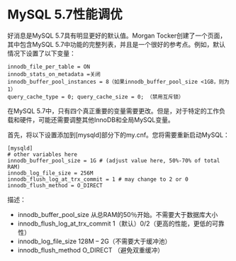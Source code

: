 # MySQL 5.7性能调优

好消息是MySQL 5.7具有明显更好的默认值。Morgan Tocker创建了一个页面，其中包含MySQL 5.7中功能的完整列表，并且是一个很好的参考点。例如，默认情况下设置了以下变量：

```
innodb_file_per_table = ON
innodb_stats_on_metadata =关闭
innodb_buffer_pool_instances = 8（如果innodb_buffer_pool_size <1GB，则为1）
query_cache_type = 0; query_cache_size = 0; （禁用互斥锁）
```

在MySQL 5.7中，只有四个真正重要的变量需要更改。但是，对于特定的工作负载和硬件，可能还需要调整其他InnoDB和全局MySQL变量。

首先，将以下设置添加到[mysqld]部分下的my.cnf。您将需要重新启动MySQL：

```
[mysqld]
# other variables here
innodb_buffer_pool_size = 1G # (adjust value here, 50%-70% of total RAM)
innodb_log_file_size = 256M
innodb_flush_log_at_trx_commit = 1 # may change to 2 or 0
innodb_flush_method = O_DIRECT
```

描述：

* innodb_buffer_pool_size	  从总RAM的50％开始。不需要大于数据库大小
* innodb_flush_log_at_trx_commit	 1（默认）0/2（更高的性能，更低的可靠性）
* innodb_log_file_size	  128M – 2G（不需要大于缓冲池）
* innodb_flush_method	O_DIRECT  （避免双重缓冲）

